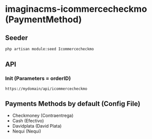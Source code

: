 # imaginacms-icommercecheckmo (PaymentMethod)

## Seeder

```bash
php artisan module:seed Icommercecheckmo
```

## API

### Init (Parameters = orderID)
    
    https://mydomain/api/icommercecheckmo

## Payments Methods by default (Config File)

- Checkmoney 	(Contraentrega)
- Cash			(Efectivo)
- Davidplata	(David Plata)
- Nequi			(Nequi)